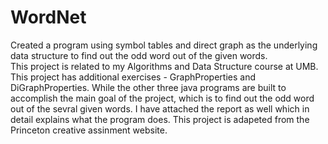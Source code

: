 # WordNet
Created a program using symbol tables and direct graph as the underlying data structure to find out the odd word out of the given words.  
This project is related to my Algorithms and Data Structure course at UMB. 
This project has additional exercises - GraphProperties and DiGraphProperties. 
While the other three java programs are built to accomplish the main goal of the project, which is to find out the odd word out of the sevral given words. 
I have attached the report as well which in detail explains what the program does. 
This project is adapeted from the Princeton creative assinment website. 
